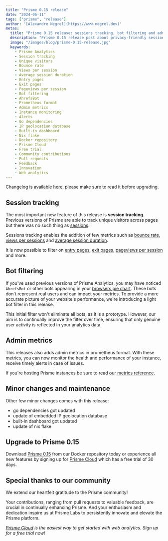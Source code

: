 ```yaml
---
title: "Prisme 0.15 release"
date: "2024-06-11"
tags: ["prisme", "release"]
author: '[Alexandre Negrel](https://www.negrel.dev)'
metas:
  title: "Prisme 0.15 release: sessions tracking, bot filtering and admin metrics!"
  description: "Prisme 0.15 release post about privacy-friendly session tracking, bot filtering and admin metrics!"
  image: "/images/blog/prisme-0.15-release.jpg"
  keywords:
    - Prisme Analytics
    - Session tracking
    - Unique visitors
    - Bounce rate
    - Views per session
    - Average session duration
    - Entry pages
    - Exit pages
    - Pageviews per session
    - Bot filtering
    - AhrefsBot
    - Prometheus format
    - Admin metrics
    - Instance monitoring
    - Alerts
    - Go dependencies
    - IP geolocation database
    - Built-in dashboard
    - Nix flake
    - Docker repository
    - Prisme Cloud
    - Free trial
    - Community contributions
    - Pull requests
    - Feedback
    - Innovation
    - Web analytics
---
```


Changelog is available [here](https://github.com/prismelabs/analytics/releases/tag/v0.15.0),
please make sure to read it before upgrading.

## Session tracking

The most important new feature of this release is **session tracking**. Previous
versions of Prisme are able to track unique visitors across pages but there was
no such thing as [sessions](/docs/references/analytics-metrics#total-sessions-or-visits).

Sessions tracking enables the addition of few metrics such as [bounce rate](/docs/references/analytics-metrics#bounce-rate),
[views per sessions](/docs/references/analytics-metrics#views-per-session) and
[average session duration](/docs/references/analytics-metrics#session-duration).

It is now possible to filter on [entry pages](/docs/references/analytics-metrics#entry-pages),
[exit pages](/docs/references/analytics-metrics#exit-pages),
[pageviews per session](/docs/references/analytics-metrics#views-per-session) and
more.

## Bot filtering

If you've used previous versions of Prisme Analytics, you may have noticed
`AhrefsBot` or other bots appearing in your [browsers pie chart](/docs/references/web-analytics-dashboard#browsers-1).
These bots don't represent real users and can impact your metrics. To provide a
more accurate picture of your website's performance, we're introducing a light
bot filter in this release.

This initial filter won't eliminate all bots, as it is a prototype. However, our
aim is to continually improve the filter over time, ensuring that only genuine
user activity is reflected in your analytics data.

## Admin metrics

This releases also adds admin metrics in prometheus format. With these metrics,
you can now monitor the health and performance of your instance, receive timely
alerts in case of issues.

If you're hosting Prisme instances be sure to read our [metrics reference](/docs/references/admin-metrics).

## Minor changes and maintenance

Other few minor changes comes with this release:
* go dependencies got updated
* update of embedded IP geolocation database
* built-in dashboard got updated
* update of nix flake

## Upgrade to Prisme 0.15

Download [Prisme 0.15](https://hub.docker.com/r/prismelabs/analytics) from our
Docker repository today or experience all new features by signing up for
[Prisme Cloud](https://app.prismeanalytics.com/) which has a free trial of 30
days.

## Special thanks to our community

We extend our heartfelt gratitude to the Prisme community!

Your contributions, ranging from pull requests to valuable feedback, are crucial
in continually enhancing Prisme. And your enthusiasm and dedication inspire us
at Prisme Labs to persistently innovate and elevate the Prisme platform.

*[Prisme Cloud](https://app.prismeanalytics.com) is the easiest way to get
started with web analytics. Sign up for a free trial now!*

